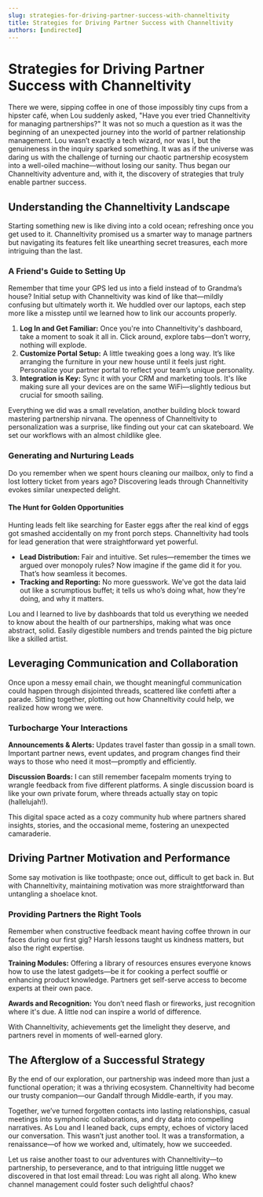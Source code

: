 ```yaml
---
slug: strategies-for-driving-partner-success-with-channeltivity
title: Strategies for Driving Partner Success with Channeltivity
authors: [undirected]
---
```



# Strategies for Driving Partner Success with Channeltivity

There we were, sipping coffee in one of those impossibly tiny cups from a hipster café, when Lou suddenly asked, "Have you ever tried Channeltivity for managing partnerships?" It was not so much a question as it was the beginning of an unexpected journey into the world of partner relationship management. Lou wasn’t exactly a tech wizard, nor was I, but the genuineness in the inquiry sparked something. It was as if the universe was daring us with the challenge of turning our chaotic partnership ecosystem into a well-oiled machine—without losing our sanity. Thus began our Channeltivity adventure and, with it, the discovery of strategies that truly enable partner success.

## Understanding the Channeltivity Landscape

Starting something new is like diving into a cold ocean; refreshing once you get used to it. Channeltivity promised us a smarter way to manage partners but navigating its features felt like unearthing secret treasures, each more intriguing than the last.

### A Friend's Guide to Setting Up

Remember that time your GPS led us into a field instead of to Grandma’s house? Initial setup with Channeltivity was kind of like that—mildly confusing but ultimately worth it. We huddled over our laptops, each step more like a misstep until we learned how to link our accounts properly. 

1. **Log In and Get Familiar:** Once you're into Channeltivity's dashboard, take a moment to soak it all in. Click around, explore tabs—don’t worry, nothing will explode. 
2. **Customize Portal Setup:** A little tweaking goes a long way. It’s like arranging the furniture in your new house until it feels just right. Personalize your partner portal to reflect your team’s unique personality. 
3. **Integration is Key:** Sync it with your CRM and marketing tools. It's like making sure all your devices are on the same WiFi—slightly tedious but crucial for smooth sailing.

Everything we did was a small revelation, another building block toward mastering partnership nirvana. The openness of Channeltivity to personalization was a surprise, like finding out your cat can skateboard. We set our workflows with an almost childlike glee.

### Generating and Nurturing Leads

Do you remember when we spent hours cleaning our mailbox, only to find a lost lottery ticket from years ago? Discovering leads through Channeltivity evokes similar unexpected delight.

#### The Hunt for Golden Opportunities

Hunting leads felt like searching for Easter eggs after the real kind of eggs got smashed accidentally on my front porch steps. Channeltivity had tools for lead generation that were straightforward yet powerful.

- **Lead Distribution:** Fair and intuitive. Set rules—remember the times we argued over monopoly rules? Now imagine if the game did it for you. That’s how seamless it becomes.
- **Tracking and Reporting:** No more guesswork. We've got the data laid out like a scrumptious buffet; it tells us who’s doing what, how they're doing, and why it matters.

Lou and I learned to live by dashboards that told us everything we needed to know about the health of our partnerships, making what was once abstract, solid. Easily digestible numbers and trends painted the big picture like a skilled artist.

## Leveraging Communication and Collaboration

Once upon a messy email chain, we thought meaningful communication could happen through disjointed threads, scattered like confetti after a parade. Sitting together, plotting out how Channeltivity could help, we realized how wrong we were.

### Turbocharge Your Interactions

**Announcements & Alerts:** Updates travel faster than gossip in a small town. Important partner news, event updates, and program changes find their ways to those who need it most—promptly and efficiently.

**Discussion Boards:** I can still remember facepalm moments trying to wrangle feedback from five different platforms. A single discussion board is like your own private forum, where threads actually stay on topic (hallelujah!).

This digital space acted as a cozy community hub where partners shared insights, stories, and the occasional meme, fostering an unexpected camaraderie.

## Driving Partner Motivation and Performance

Some say motivation is like toothpaste; once out, difficult to get back in. But with Channeltivity, maintaining motivation was more straightforward than untangling a shoelace knot.

### Providing Partners the Right Tools

Remember when constructive feedback meant having coffee thrown in our faces during our first gig? Harsh lessons taught us kindness matters, but also the right expertise.

**Training Modules:** Offering a library of resources ensures everyone knows how to use the latest gadgets—be it for cooking a perfect soufflé or enhancing product knowledge. Partners get self-serve access to become experts at their own pace.

**Awards and Recognition:** You don’t need flash or fireworks, just recognition where it's due. A little nod can inspire a world of difference.

With Channeltivity, achievements get the limelight they deserve, and partners revel in moments of well-earned glory.

## The Afterglow of a Successful Strategy

By the end of our exploration, our partnership was indeed more than just a functional operation; it was a thriving ecosystem. Channeltivity had become our trusty companion—our Gandalf through Middle-earth, if you may.

Together, we’ve turned forgotten contacts into lasting relationships, casual meetings into symphonic collaborations, and dry data into compelling narratives. As Lou and I leaned back, cups empty, echoes of victory laced our conversation. This wasn’t just another tool. It was a transformation, a renaissance—of how we worked and, ultimately, how we succeeded.

Let us raise another toast to our adventures with Channeltivity—to partnership, to perseverance, and to that intriguing little nugget we discovered in that lost email thread: Lou was right all along. Who knew channel management could foster such delightful chaos?